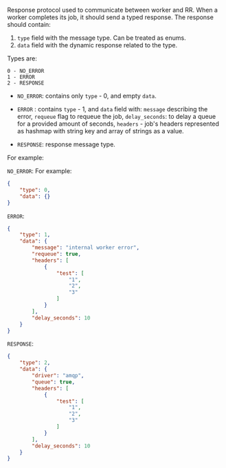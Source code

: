Response protocol used to communicate between worker and RR. When a worker completes its job, it should send a typed
response. The response should contain:

1. `type` field with the message type. Can be treated as enums.
2. `data` field with the dynamic response related to the type.

Types are:

```
0 - NO_ERROR
1 - ERROR
2 - RESPONSE
```

- `NO_ERROR`: contains only `type` - 0, and empty `data`.
- `ERROR` : contains `type` - 1, and `data` field with: `message` describing the error, `requeue` flag to requeue the
  job,
  `delay_seconds`: to delay a queue for a provided amount of seconds, `headers` - job's headers represented as hashmap
  with string key and array of strings as a value.

- `RESPONSE`: response message type.

For example:

`NO_ERROR`:
For example:

```json
{
    "type": 0,
    "data": {}
}

```

`ERROR`:

```json
{
    "type": 1,
    "data": {
        "message": "internal worker error",
        "requeue": true,
        "headers": [
            {
                "test": [
                    "1",
                    "2",
                    "3"
                ]
            }
        ],
        "delay_seconds": 10
    }
}
```

`RESPONSE`:

```json
{
    "type": 2,
    "data": {
        "driver": "amqp",
        "queue": true,
        "headers": [
            {
                "test": [
                    "1",
                    "2",
                    "3"
                ]
            }
        ],
        "delay_seconds": 10
    }
}
```
